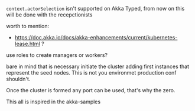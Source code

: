 `context.actorSelection` isn't supported on Akka Typed, from now on this will be done with 
the recepctionists



worth to mention:

- https://doc.akka.io/docs/akka-enhancements/current/kubernetes-lease.html ? 



use roles to create managers or workers?


bare in mind that is necessary initiate the cluster adding first instances that represent the seed nodes.
This is not you environmet production conf shouldn't.

Once the cluster is formed any port can be used, that's why the zero.

This all is inspired in the akka-samples